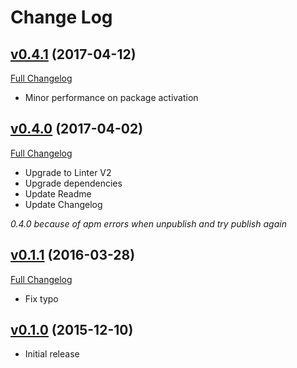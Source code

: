 # Change Log

## [v0.4.1](https://github.com/lexcast/linter-twig/tree/v0.4.1) (2017-04-12)
[Full Changelog](https://github.com/lexcast/linter-twig/compare/v0.4.0...v0.4.1)

- Minor performance on package activation

## [v0.4.0](https://github.com/lexcast/linter-twig/tree/v0.4.0) (2017-04-02)
[Full Changelog](https://github.com/lexcast/linter-twig/compare/v0.1.1...v0.4.0)

- Upgrade to Linter V2
- Upgrade dependencies
- Update Readme
- Update Changelog

*0.4.0 because of apm errors when unpublish and try publish again*

## [v0.1.1](https://github.com/lexcast/linter-twig/tree/v0.1.1) (2016-03-28)
[Full Changelog](https://github.com/lexcast/linter-twig/compare/v0.1.0...v0.1.1)

- Fix typo

## [v0.1.0](https://github.com/lexcast/linter-twig/tree/v0.1.0) (2015-12-10)

- Initial release
